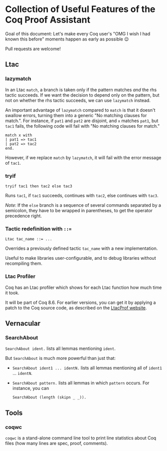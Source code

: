 # Collection of Useful Features of the Coq Proof Assistant

Goal of this document: Let's make every Coq user's "OMG I wish I had known this before" moments happen as early as possible :wink:

Pull requests are welcome!


## Ltac

### lazymatch

In an Ltac `match`, a branch is taken only if the pattern matches *and* the rhs tactic succeeds.
If we want the decision to depend only on the pattern, but not on whether the rhs tactic succeeds, we can use `lazymatch` instead.

An important advantage of `lazymatch` compared to `match` is that it doesn't swallow errors, turning them into a generic "No matching clauses for match.".
For instance, if `pat1` and `pat2` are disjoint, and `x` matches `pat1`, but `tac1` fails, the following code will fail with "No matching clauses for match."

```
match x with
| pat1 => tac1
| pat2 => tac2
end.
```

However, if we replace `match` by `lazymatch`, it will fail with the error message of `tac1`.


### tryif

```
tryif tac1 then tac2 else tac3
```

Runs `tac1`, if `tac1` succeeds, continues with `tac2`, else continues with `tac3`.

*Note*: If the `else` branch is a sequence of several commands separated by a semicolon, they have to be wrapped in parentheses, to get the operator precedence right.


### Tactic redefinition with `::=`

```
Ltac tac_name ::= ...
```

Overrides a previously defined tactic `tac_name` with a new implementation.

Useful to make libraries user-configurable, and to debug libraries without recompiling them.


### Ltac Profiler

Coq has an Ltac profiler which shows for each Ltac function how much time it took.

It will be part of Coq 8.6. For earlier versions, you can get it by applying a patch to the Coq source code, as described on the [LtacProf website](http://www.ps.uni-saarland.de/~ttebbi/ltacprof/).


## Vernacular

### SearchAbout

`SearchAbout ident.` lists all lemmas mentioning `ident`.

But `SearchAbout` is much more powerful than just that:
* `SearchAbout ident1 ... identN.` lists all lemmas mentioning all of `ident1` ... `identN`.
* `SearchAbout pattern.` lists all lemmas in which `pattern` occurs. For instance, you can

    ```
    SearchAbout (length (skipn _ _)).
    ```

## Tools

### coqwc

`coqwc` is a stand-alone command line tool to print line statistics about Coq files (how many lines are spec, proof, comments).

